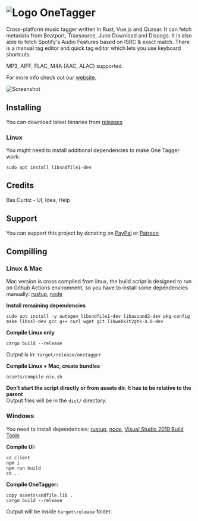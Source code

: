 # ![Logo](https://raw.githubusercontent.com/Marekkon5/onetagger/master/assets/32x32.png) OneTagger

Cross-platform music tagger written in Rust, Vue.js and Quasar.
It can fetch metadata from Beatport, Traxsource, Juno Download and Discogs.
It is also able to fetch Spotify's Audio Features based on ISRC & exact match. 
There is a manual tag editor and quick tag editor which lets you use keyboard shortcuts.

MP3, AIFF, FLAC, M4A (AAC, ALAC) supported.

For more info check out our [website](https://onetagger.github.io/).

![Screenshot](https://raw.githubusercontent.com/Marekkon5/onetagger/master/assets/screenshot.jpg)

## Installing

You can download latest binaries from [releases](https://github.com/Marekkon5/onetagger/releases)

### Linux

You might need to install additional dependencies to make One Tagger work:
```
sudo apt install libsndfile1-dev
```

## Credits
Bas Curtiz - UI, Idea, Help

## Support
You can support this project by donating on [PayPal](https://paypal.me/marekkon5) or [Patreon](https://www.patreon.com/onetagger)

## Compilling

### Linux & Mac
Mac version is cross compiled from linux, the build script is designed to run on Github Actions enviromnent, so you have to install some dependencies manually: [rustup](https://rustup.rs), [node](https://nodejs.org/en/download/package-manager/)

**Install remaining dependencies**
```
sudo apt install -y autogen libsndfile1-dev libasound2-dev pkg-config make libssl-dev gcc g++ curl wget git libwebkit2gtk-4.0-dev
```

**Compile Linux only**
```
cargo build --release
```
Output is in: `target/release/onetagger`

**Compile Linux + Mac, create bundles**
```
assets/compile-nix.sh
```
**Don't start the script directly or from assets dir. It has to be relative to the parent**  
Output files will be in the `dist/` directory.

### Windows
You need to install dependencies: [rustup](https://rustup.rs), [node](https://nodejs.org/en/download/), [Visual Studio 2019 Build Tools](https://visualstudio.microsoft.com/downloads/)

**Compile UI:**
```
cd client
npm i
npm run build
cd ..
```

**Compile OneTagger:**
```
copy assets\sndfile.lib .
cargo build --release
```

Output will be inside `target\release` folder.